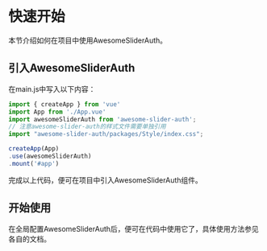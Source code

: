 # 快速开始
本节介绍如何在项目中使用AwesomeSliderAuth。

## 引入AwesomeSliderAuth
在main.js中写入以下内容：
```js
import { createApp } from 'vue'
import App from './App.vue'
import awesomeSliderAuth from 'awesome-slider-auth';
// 注意awesome-slider-auth的样式文件需要单独引用
import "awesome-slider-auth/packages/Style/index.css";

createApp(App)
.use(awesomeSliderAuth)
.mount('#app')
```
完成以上代码，便可在项目中引入AwesomeSliderAuth组件。
## 开始使用
在全局配置AwesomeSliderAuth后，便可在代码中使用它了，具体使用方法参见各自的文档。

